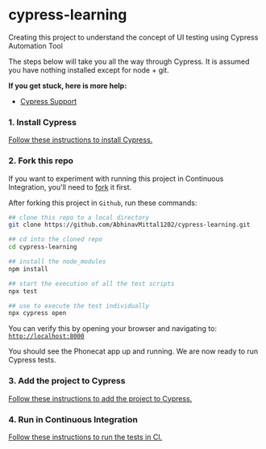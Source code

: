# cypress-learning
Creating this project to understand the concept of UI testing using Cypress Automation Tool

The steps below will take you all the way through Cypress. It is assumed you have nothing installed except for node + git.

**If you get stuck, here is more help:**

* [Cypress Support](https://on.cypress.io/support)

### 1. Install Cypress

[Follow these instructions to install Cypress.](https://on.cypress.io/installing-cypress)

### 2. Fork this repo

If you want to experiment with running this project in Continuous Integration, you'll need to [fork](https://github.com/AbhinavMittal1202/cypress-learning.git) it first.

After forking this project in `Github`, run these commands:

```bash
## clone this repo to a local directory
git clone https://github.com/AbhinavMittal1202/cypress-learning.git

## cd into the cloned repo
cd cypress-learning

## install the node_modules
npm install

## start the execution of all the test scripts
npx test

## use to execute the test individually
npx cypress open
```

You can verify this by opening your browser and navigating to: [`http://localhost:8000`](http://localhost:8000)

You should see the Phonecat app up and running. We are now ready to run Cypress tests.

### 3. Add the project to Cypress

[Follow these instructions to add the project to Cypress.](https://on.cypress.io/writing-your-first-test)

### 4. Run in Continuous Integration

[Follow these instructions to run the tests in CI.](https://on.cypress.io/continuous-integration)

[renovate-badge]: https://img.shields.io/badge/renovate-app-blue.svg
[renovate-app]: https://renovateapp.com/
